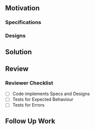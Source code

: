 ## Motivation

<!--
Thank you for your Pull Request.
How does this change improve Zebra?
-->

### Specifications

<!--
If this PR changes consensus rules, quote them, and link to the Zcash spec or ZIP:
https://zips.z.cash/#nu5-zips
If this PR changes network behaviour, quote and link to the Bitcoin network reference:
https://developer.bitcoin.org/reference/p2p_networking.html
-->

### Designs

<!--
If this PR implements a Zebra design, quote and link to the RFC:
https://github.com/ZcashFoundation/zebra/tree/main/book/src/dev/rfcs/
-->

## Solution

<!--
Summarize the changes in this PR.
Does it close any issues?
-->

## Review

<!--
Is this PR blocking any other work?
If you want a specific reviewer for this PR, tag them here.
-->

### Reviewer Checklist

  - [ ] Code implements Specs and Designs
  - [ ] Tests for Expected Behaviour
  - [ ] Tests for Errors

## Follow Up Work

<!--
Is there anything missing from the solution?
-->

